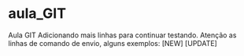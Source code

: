 # aula_GIT

Aula GIT
Adicionando mais linhas para continuar testando.
Atenção as linhas de comando de envio, alguns exemplos:
[NEW]
[UPDATE]
